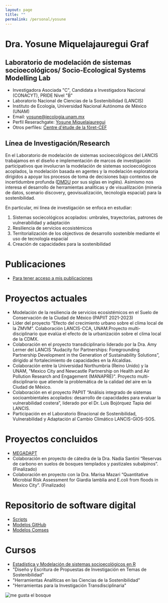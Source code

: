```yaml
---
layout: page
title: ""
permalink: /personal/yosune
---
```


# Dra. Yosune Miquelajauregui Graf
## Laboratorio de modelación de sistemas socioecológicos/ Socio-Ecological Systems Modelling Lab

- Investigadora Asociada "C", Candidata a Investigadora Nacional (CONACYT), PRIDE Nivel "B"
- Laboratorio Nacional de Ciencias de la Sostenibilidad (LANCIS)
- Instituto de Ecología, Universidad Nacional Autónoma de México (UNAM)
- Email: yosune@iecologia.unam.mx
- Perfil Reserachgate: [Yosune Miquelajauregui](https://www.researchgate.net/profile/Yosune_Miquelajauregui/publications)
- Otros perfiles: [Centre d'étude de la fôret-CEF](http://www.cef-cfr.ca/index.php?n=MEmbres.YosuneMiquelajauregui)

## Línea de Investigación/Research

En el Laboratorio de modelación de sistemas socioecológicos del LANCIS trabajamos en el diseño e implementación de marcos de investigación participativos que involucran la modelación de sistemas socioecológicos acoplados, la modelación basada en agentes y la modelación exploratoria dirigidos a apoyar los procesos de toma de decisiones bajo contextos de incertidumbre profunda ([DMDU](http://www.deepuncertainty.org) por sus siglas en inglés). 
Asimismo nos interesa el desarrollo de herramientas analíticas y de visualilzación (minería de datos, scenario discovery, geovisualización, tecnología espacial) para la sostenibilidad.

En particular, mi línea de investigación se enfoca en estudiar:

 1. Sistemas sociecológicos acoplados: umbrales, trayectorias, patrones de vulnerabilidad y adaptación
 2. Resiliencia de servicios ecosistémicos
 3. Territorialización de los objectivos de desarrollo sostenible mediante el uso de tecnología espacial
 4. Creación de capacidades para la sostenibilidad


# Publicaciones
 - [Para tener acceso a mis publicaciones](https://www.researchgate.net/profile/Yosune_Miquelajauregui/publications)

# Proyectos actuales
 - Modelación de la resiliencia de servicios ecosistémicos en el Suelo de Conservación de la Ciudad de México (PAPIIT 2021-2023)
 - Líder del proyecto “Efecto del crecimiento urbano sobre el clima local de la ZMVM”. Colaboración LANCIS-CCA,
   UNAM.Proyecto multi-disciplinario que evalúa el efecto de la urbanización sobre el clima local de la CDMX.
 - Colaboración en el proyecto transdiciplinario liderado por la Dra. Amy Lerner del LANCIS “Audacity for
   Partnerships: Foregrounding Partnership Development in the Generation of Sustainability Solutions”, dirigido al
   fortalecimiento de capacidades en la Alcaldías.
 - Colaboración entre la Universidad Northumbria (Reino Unido) y la UNAM, "Mexico City and Newcastle
   Partnership on Health and Air Pollution Research and Engagement (MANAPRE)". Proyecto multi-disciplinario que
   atiende la problemática de la calidad del aire en la Ciudad de México.
 - Colaboración en el proyecto PAPIIT “Análisis integrado de sistemas socioambientales acoplados: desarrollo de
   capacidades para evaluar la vulnerabilidad costera”, liderado por el Dr. Luis Bojórquez Tapia del LANCIS.
 - Participación en el Laboratorio Binacional de Sostenibilidad, Vulnerabilidad y Adaptación al Cambio Climático LANCIS-GIOS-SOS.
   
# Proyectos concluidos
 - [MEGADAPT]( http://megadapt.weebly.com/) 
 - Colaboración en proyecto de cátedra de la Dra. Nadia Santini “Reservas de carbono en suelos de bosques
   templados y pastizales subalpinos”. (Finalizado)
 - Colaboración en proyecto con la Dra. Marisa Mazari “Quantitative Microbial Risk Assessment for Giardia
   lamblia and E.coli from floods in Mexico City”. (Finalizado)


# Repositorio de software digital

 - [Scripts](http://lancis.ecologia.unam.mx/R_Scripts_Catalogue/)
 - [Modelos GitHub](https://github.com/yosunemiquela)
 - [Modelos Comses](https://www.comses.net/codebases/c9c25814-775d-435f-a8c8-017404a2130f/releases/1.0.0/)  
 
# Cursos

 - [Estadística y Modelación de sistemas socioecológicos en R](http://lancis.ecologia.unam.mx/R_Scripts_Catalogue/)
 - "Diseño y Escritura de Propuestas de Investigación en Temas de Sostenibilidad"
 - "Herramientas Analíticas en las Ciencias de la Sostenibilidad"
 - "Herramientas para la Investigación Transdisciplinaria"
  
![me gusta el bosque](http://lasdoscastillas.net/wp-content/uploads/2014/02/Bosque.jpg)
